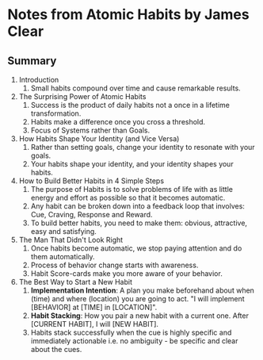 # Notes from Atomic Habits by James Clear

## Summary

1. Introduction
   1. Small habits compound over time and cause remarkable results.
2. The Surprising Power of Atomic Habits
   1. Success is the product of daily habits not a once in a lifetime transformation.
   2. Habits make a difference once you cross a threshold.
   3. Focus of Systems rather than Goals.
3. How Habits Shape Your Identity (and Vice Versa)
   1. Rather than setting goals, change your identity to resonate with your goals.
   2. Your habits shape your identity, and your identity shapes your habits.
4. How to Build Better Habits in 4 Simple Steps
   1. The purpose of Habits is to solve problems of life with as little energy and effort as possible so that it becomes automatic.
   2. Any habit can be broken down into a feedback loop that involves: Cue, Craving, Response and Reward.
   3. To build better habits, you need to make them: obvious, attractive, easy and satisfying.
5. The Man That Didn't Look Right
   1. Once habits become automatic, we stop paying attention and do them automatically.
   2. Process of behavior change starts with awareness.
   3. Habit Score-cards make you more aware of your behavior.
6. The Best Way to Start a New Habit
   1. __Implementation Intention__: A plan you make beforehand about when (time) and where (location) you are going to act. "I will implement [BEHAVIOR] at [TIME] in [LOCATION]".
   2. __Habit Stacking__: How you pair a new habit with a current one. After [CURRENT HABIT], I will [NEW HABIT].
   3. Habits stack successfully when the cue is highly specific and immediately actionable i.e. no ambiguity - be specific and clear about the cues.